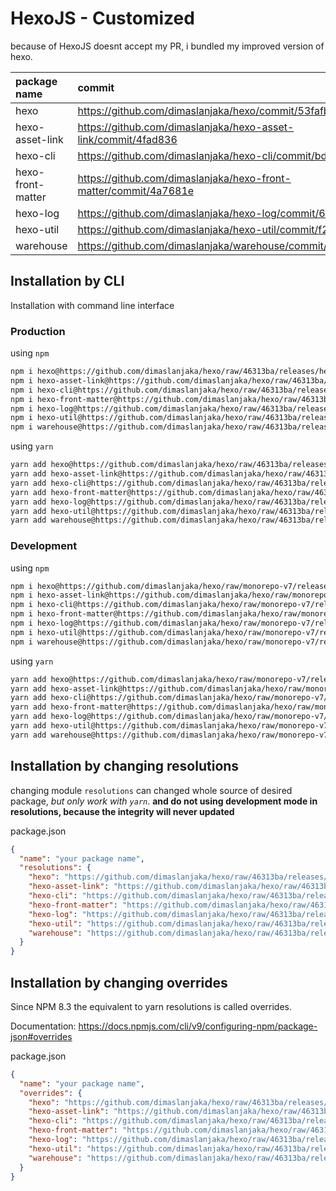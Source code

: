 # HexoJS - Customized
because of HexoJS doesnt accept my PR, i bundled my improved version of hexo.

| package name | commit |
| :--- | :--- | 
| hexo | https://github.com/dimaslanjaka/hexo/commit/53fafbf0 | 
| hexo-asset-link | https://github.com/dimaslanjaka/hexo-asset-link/commit/4fad836 | 
| hexo-cli | https://github.com/dimaslanjaka/hexo-cli/commit/bd319fd | 
| hexo-front-matter | https://github.com/dimaslanjaka/hexo-front-matter/commit/4a7681e | 
| hexo-log | https://github.com/dimaslanjaka/hexo-log/commit/6494294 | 
| hexo-util | https://github.com/dimaslanjaka/hexo-util/commit/f28d589 | 
| warehouse | https://github.com/dimaslanjaka/warehouse/commit/187c5d3 | 

## Installation by CLI
Installation with command line interface

### Production

using `npm`
```bash
npm i hexo@https://github.com/dimaslanjaka/hexo/raw/46313ba/releases/hexo.tgz
npm i hexo-asset-link@https://github.com/dimaslanjaka/hexo/raw/46313ba/releases/hexo-asset-link.tgz
npm i hexo-cli@https://github.com/dimaslanjaka/hexo/raw/46313ba/releases/hexo-cli.tgz
npm i hexo-front-matter@https://github.com/dimaslanjaka/hexo/raw/46313ba/releases/hexo-front-matter.tgz
npm i hexo-log@https://github.com/dimaslanjaka/hexo/raw/46313ba/releases/hexo-log.tgz
npm i hexo-util@https://github.com/dimaslanjaka/hexo/raw/46313ba/releases/hexo-util.tgz
npm i warehouse@https://github.com/dimaslanjaka/hexo/raw/46313ba/releases/warehouse.tgz
```

using `yarn`
```bash
yarn add hexo@https://github.com/dimaslanjaka/hexo/raw/46313ba/releases/hexo.tgz
yarn add hexo-asset-link@https://github.com/dimaslanjaka/hexo/raw/46313ba/releases/hexo-asset-link.tgz
yarn add hexo-cli@https://github.com/dimaslanjaka/hexo/raw/46313ba/releases/hexo-cli.tgz
yarn add hexo-front-matter@https://github.com/dimaslanjaka/hexo/raw/46313ba/releases/hexo-front-matter.tgz
yarn add hexo-log@https://github.com/dimaslanjaka/hexo/raw/46313ba/releases/hexo-log.tgz
yarn add hexo-util@https://github.com/dimaslanjaka/hexo/raw/46313ba/releases/hexo-util.tgz
yarn add warehouse@https://github.com/dimaslanjaka/hexo/raw/46313ba/releases/warehouse.tgz

```

### Development

using `npm`
```bash
npm i hexo@https://github.com/dimaslanjaka/hexo/raw/monorepo-v7/releases/hexo.tgz
npm i hexo-asset-link@https://github.com/dimaslanjaka/hexo/raw/monorepo-v7/releases/hexo-asset-link.tgz
npm i hexo-cli@https://github.com/dimaslanjaka/hexo/raw/monorepo-v7/releases/hexo-cli.tgz
npm i hexo-front-matter@https://github.com/dimaslanjaka/hexo/raw/monorepo-v7/releases/hexo-front-matter.tgz
npm i hexo-log@https://github.com/dimaslanjaka/hexo/raw/monorepo-v7/releases/hexo-log.tgz
npm i hexo-util@https://github.com/dimaslanjaka/hexo/raw/monorepo-v7/releases/hexo-util.tgz
npm i warehouse@https://github.com/dimaslanjaka/hexo/raw/monorepo-v7/releases/warehouse.tgz
```

using `yarn`
```bash
yarn add hexo@https://github.com/dimaslanjaka/hexo/raw/monorepo-v7/releases/hexo.tgz
yarn add hexo-asset-link@https://github.com/dimaslanjaka/hexo/raw/monorepo-v7/releases/hexo-asset-link.tgz
yarn add hexo-cli@https://github.com/dimaslanjaka/hexo/raw/monorepo-v7/releases/hexo-cli.tgz
yarn add hexo-front-matter@https://github.com/dimaslanjaka/hexo/raw/monorepo-v7/releases/hexo-front-matter.tgz
yarn add hexo-log@https://github.com/dimaslanjaka/hexo/raw/monorepo-v7/releases/hexo-log.tgz
yarn add hexo-util@https://github.com/dimaslanjaka/hexo/raw/monorepo-v7/releases/hexo-util.tgz
yarn add warehouse@https://github.com/dimaslanjaka/hexo/raw/monorepo-v7/releases/warehouse.tgz

```

## Installation by changing resolutions
changing module `resolutions` can changed whole source of desired package, _but only work with `yarn`_. **and do not using development mode in resolutions, because the integrity will never updated**

package.json
```json
{
  "name": "your package name",
  "resolutions": {
    "hexo": "https://github.com/dimaslanjaka/hexo/raw/46313ba/releases/hexo.tgz",
    "hexo-asset-link": "https://github.com/dimaslanjaka/hexo/raw/46313ba/releases/hexo-asset-link.tgz",
    "hexo-cli": "https://github.com/dimaslanjaka/hexo/raw/46313ba/releases/hexo-cli.tgz",
    "hexo-front-matter": "https://github.com/dimaslanjaka/hexo/raw/46313ba/releases/hexo-front-matter.tgz",
    "hexo-log": "https://github.com/dimaslanjaka/hexo/raw/46313ba/releases/hexo-log.tgz",
    "hexo-util": "https://github.com/dimaslanjaka/hexo/raw/46313ba/releases/hexo-util.tgz",
    "warehouse": "https://github.com/dimaslanjaka/hexo/raw/46313ba/releases/warehouse.tgz"
  }
}
```

## Installation by changing overrides

Since NPM 8.3 the equivalent to yarn resolutions is called overrides.

Documentation: https://docs.npmjs.com/cli/v9/configuring-npm/package-json#overrides

package.json
```json
{
  "name": "your package name",
  "overrides": {
    "hexo": "https://github.com/dimaslanjaka/hexo/raw/46313ba/releases/hexo.tgz",
    "hexo-asset-link": "https://github.com/dimaslanjaka/hexo/raw/46313ba/releases/hexo-asset-link.tgz",
    "hexo-cli": "https://github.com/dimaslanjaka/hexo/raw/46313ba/releases/hexo-cli.tgz",
    "hexo-front-matter": "https://github.com/dimaslanjaka/hexo/raw/46313ba/releases/hexo-front-matter.tgz",
    "hexo-log": "https://github.com/dimaslanjaka/hexo/raw/46313ba/releases/hexo-log.tgz",
    "hexo-util": "https://github.com/dimaslanjaka/hexo/raw/46313ba/releases/hexo-util.tgz",
    "warehouse": "https://github.com/dimaslanjaka/hexo/raw/46313ba/releases/warehouse.tgz"
  }
}
```
